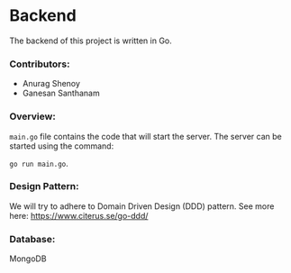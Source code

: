 # Backend

The backend of this project is written in Go.

### Contributors:
- Anurag Shenoy
- Ganesan Santhanam

### Overview:
`main.go` file contains the code that will start the server. The server can be started using the command: 

```go run main.go```.

### Design Pattern: 
We will try to adhere to Domain Driven Design (DDD) pattern.
See more here: <https://www.citerus.se/go-ddd/>

### Database:
MongoDB

